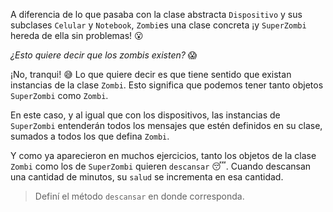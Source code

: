 A diferencia de lo que pasaba con la clase abstracta `Dispositivo` y sus subclases `Celular` y `Notebook`, `Zombi`es una clase concreta ¡y `SuperZombi` hereda de ella sin problemas! :open_mouth:

_¿Esto quiere decir que los zombis existen?_ :scream:

¡No, tranqui! :sweat_smile: Lo que quiere decir es que tiene sentido que existan instancias de la clase `Zombi`. Esto significa que podemos tener tanto objetos `SuperZombi` como `Zombi`.

En este caso, y al igual que con los dispositivos, las instancias de `SuperZombi` entenderán todos los mensajes que estén definidos en su clase, sumados a todos los que defina `Zombi`.

Y como ya aparecieron en muchos ejercicios, tanto los objetos de la clase `Zombi` como los de `SuperZombi` quieren `descansar` :sleeping:. Cuando descansan una cantidad de minutos, su `salud` se incrementa en esa cantidad. 

> Definí el método `descansar` en donde corresponda.